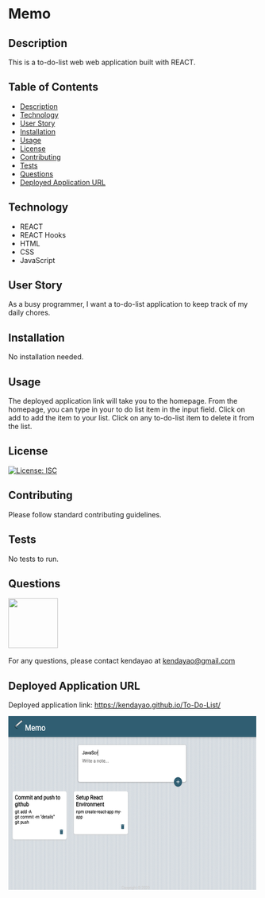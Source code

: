 # Memo

## Description

This is a to-do-list web web application built with REACT.

## Table of Contents

* [Description](#description)
* [Technology](#technology)
* [User Story](#user-story)
* [Installation](#installation)
* [Usage](#usage)
* [License](#license)
* [Contributing](#contributing)
* [Tests](#tests)
* [Questions](#questions)
* [Deployed Application URL](#deployed-application-URL)

## Technology
- REACT
- REACT Hooks
- HTML
- CSS 
- JavaScript


## User Story

As a busy programmer, I want a to-do-list application to keep track of my daily chores.


## Installation


No installation needed. 


## Usage

The deployed application link will take you to the homepage. From the homepage, you can type in your to do list item in the input field. Click on add to add the item to your list. Click on any to-do-list item to delete it from the list.


## License


[![License: ISC](https://img.shields.io/badge/License-ISC-blue.svg)](https://opensource.org/licenses/ISC)


## Contributing


Please follow standard contributing guidelines.


## Tests


No tests to run.


## Questions

<img src="https://avatars3.githubusercontent.com/u/62568395?v=4" width="100" height="100">

For any questions, please contact kendayao at kendayao@gmail.com

## Deployed Application URL

Deployed application link: https://kendayao.github.io/To-Do-List/

<img src="public/memo.png" width="500" height="350">